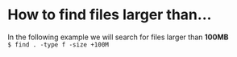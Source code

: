 # How to find files larger than...

In the following example we will search for files larger than **100MB**  
`$ find . -type f -size +100M`
